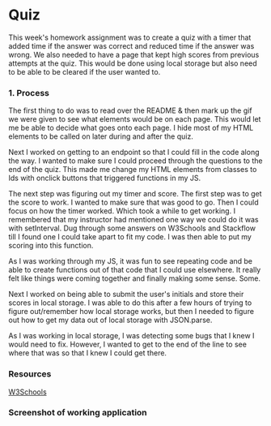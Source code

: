 # Quiz

This week's homework assignment was to create a quiz with a timer that added time if the answer was correct and reduced time if the answer was wrong. We also needed to have a page that kept high scores from previous attempts at the quiz. This would be done using local storage but also need to be able to be cleared if the user wanted to.

### 1. Process

The first thing to do was to read over the README & then mark up the gif we were given to see what elements would be on each page. This would let me be able to decide what goes onto each page. I hide most of my HTML elements to be called on later during and after the quiz.

Next I worked on getting to an endpoint so that I could fill in the code along the way. I wanted to make sure I could proceed through the questions to the end of the quiz. This made me change my HTML elements from classes to Ids with onclick buttons that triggered functions in my JS.

The next step was figuring out my timer and score. The first step was to get the score to work. I wanted to make sure that was good to go. Then I could focus on how the timer worked. Which took a while to get working. I remembered that my instructor had mentioned one way we could do it was with setInterval. Dug through some answers on W3Schools and Stackflow till I found one I could take apart to fit my code. I was then able to put my scoring into this function.

As I was working through my JS, it was fun to see repeating code and be able to create functions out of that code that I could use elsewhere. It really felt like things were coming together and finally making some sense. Some.

Next I worked on being able to submit the user's initials and store their scores in local storage. I was able to do this after a few hours of trying to figure out/remember how local storage works, but then I needed to figure out how to get my data out of local storage with JSON.parse.

As I was working in local storage, I was detecting some bugs that I knew I would need to fix. However, I wanted to get to the end of the line to see where that was so that I knew I could get there.

### Resources

[W3Schools](https://www.w3schools.com/)

### Screenshot of working application
